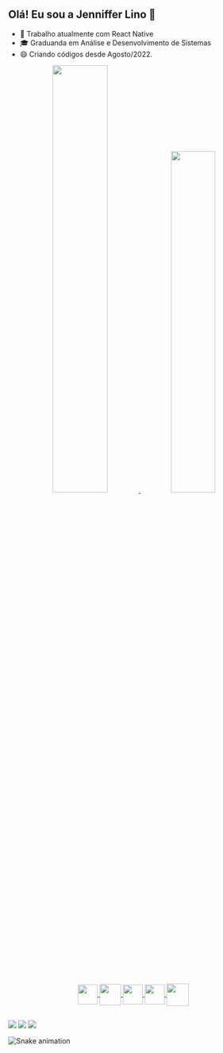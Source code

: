 ## Olá! Eu sou a Jenniffer Lino 👋

- 👾 Trabalho atualmente com React Native
- 🎓 Graduanda em Análise e Desenvolvimento de Sistemas
- 😄 Criando códigos desde Agosto/2022.

<div align="center">
  <a href="https://github.com/eujennifferlino">
  <img width="47%" src="https://github-readme-stats.vercel.app/api?username=eujennifferlino&show_icons=true&theme=great-gatsby&include_all_commits=true&count_private=true"/>
  <img width="42%" src="https://github-readme-stats.vercel.app/api/top-langs/?username=eujennifferlino&layout=compact&langs_count=7&theme=great-gatsby"/><br>
</div>

<div align="center" style="display: inline_block"><br>
  <img align="center" height="40" width="40" src="https://cdn.jsdelivr.net/gh/devicons/devicon/icons/react/react-original.svg"/>
  <img align="center" height="43" width="43" src="https://cdn.jsdelivr.net/gh/devicons/devicon/icons/firebase/firebase-plain.svg"/>
  <img align="center" height="40" width="40" src="https://cdn.jsdelivr.net/gh/devicons/devicon/icons/typescript/typescript-original.svg"/>
  <img align="center" height="40" width="40" src="https://cdn.jsdelivr.net/gh/devicons/devicon/icons/swift/swift-original.svg"/>
  <img align="center" height="45" width="45" src="https://cdn.jsdelivr.net/gh/devicons/devicon/icons/xcode/xcode-original.svg"/>
</div>

##

<div> 
  <a href="https://www.instagram.com/eujennifferlino" target="_blank"><img src="https://img.shields.io/badge/-Instagram-%23E4405F?style=for-the-badge&logo=instagram&logoColor=white" target="_blank"></a>
  <a href ="mailto:eujennifferlino@gmail.com"><img src="https://img.shields.io/badge/-Gmail-%23333?style=for-the-badge&logo=gmail&logoColor=white" target="_blank"></a>
  <a href="https://www.linkedin.com/in/jennifferlinoferreira" target="_blank"><img src="https://img.shields.io/badge/-LinkedIn-%230077B5?style=for-the-badge&logo=linkedin&logoColor=white" target="_blank"></a> 
 
  ![Snake animation](https://github.com/eujennifferlino/eujennifferlino/blob/output/github-contribution-grid-snake.svg)
 
</div>
